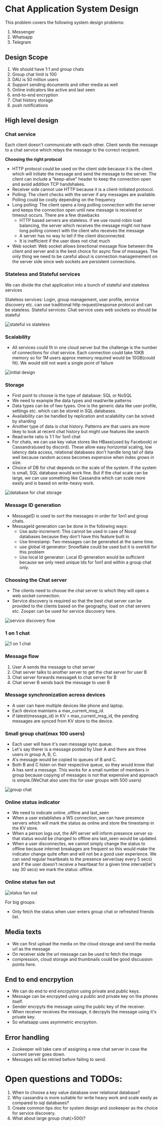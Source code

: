 # Chat Application System Design

This problem covers the following  system design problems:
1. Messenger
2. Whatsapp
3. Telegram

## Design Scope

1. We should have 1:1 and group chats
2. Group chat limit is 100
3. DAU is 50 million users
4. Support sending documents and other media as well
5. Online indicators like active and last seen
6. end-to-end encryption
7. Chat history storage
8. push notifications

## High level design

### Chat service

Each client doesn't communicate with each other. Client sends the message to a chat service which relays the message to the correct recipient.

**Choosing the right protocol**

- HTTP protocol could be used on the client side because it is the client which will initiate the message and send the message to the server. The client can include a "keep-alive" header to keep the connection open and avoid addition TCP handshakes.
- Receiver side cannot use HTTP because it is a client-initiated protocol.
- Polling: The client checks with the server if any messages are available. Polling could be costly depending on the frequency
- Long polling: The client opens a long polling connection with the server and keeps the connection open until new message is received or timeout occurs. There are a few drawbacks
    - HTTP based servers are stateless. if we use round robin load balancing, the server which receives the message might not have long polling connect with the client who receives the message
    - A server has no way to tell if the client disconnected.
    - It is inefficient if the user does not chat much
- Web socket: Web socket allows birectional message flow between the client and server and is the best choice for async flow of messages. The only thing we need to be careful about is connection managemement on the server side since web sockets are persistent connections.

### Stateless and Stateful services

We can divide the chat application into a bunch of stateful and stateless services

Stateless services: Login, group management, user profile, service discovery etc. can use traditional http request/response protocol and can be stateless.
Stateful services: Chat service uses web sockets so should be stateful

![stateful vs stateless](image.png)

### Scalability
- All services could fit in one cloud server but the challenge is the number of connections for chat service. Each connection could take 10KB memory so for 1M users approx memory required would be 10GB(could fit). We would still not want a single point of failure

![initial design](image-1.png)


### Storage

- First point to choose is the type of database: SQL or NoSQL
- We need to example the data types and read/write patterns
- Data types can be of two types. One is the generic data like user profile, settings etc. which can be stored in SQL databases.
- Availaibility can be handled by replication and scalability can be solved by sharding
- Another type of data is chat history. Patterns are that users are more likey to look at recent chat history but might use features like search
- Read:write ratio is 1:1 for 1on1 chat
- For chats, we can use key value stores like HBase(used by Facebook) or Cassandra(used by discord). These allow easy horizontal scaling, low latency data access, relational databases don't handle long tail of data well because random access becomes expensive when index grows in size.
- Choice of DB for chat depends on the scale of the system. If the system is small, SQL database would work fine. But if the chat scale can be large, we can use something like Cassandra which can scale more easily and is based on write-heavy work.

![database for chat storage](image-2.png)


### Message ID generation

- MessageID is used to sort the messages in order for 1on1 and group chats.
- MessageId generation can be done in the following ways:
    - Use auto-increment: This cannot be used in case of Nosql databases because they don't have this feature built in
    - Use timestamp: Two messages can be generated at the same time.
    - use global Id generator: Snowflake could be used but it is overkill for this problem
    - Use local Id generator: Local ID generation would be sufficient because we only need unique Ids for 1on1 and within  a group chat only.


### Choosing the Chat server
- The clients need to choose the chat server to which they will open a web socket connection.
- Service discovery is required so that the best chat server can be provided to the clients based on the geography, load on chat servers etc. Zooper can be used for service discovery here.

![service discovery flow](image-3.png)


### 1 on 1 chat
![1 on 1 chat](image-4.png)


### Message flow
1. User A sends the message to chat server
2. Chat server talks to another server to get the chat server for user B
3. Chat server forwards messageA to chat server for B
4. Chat server B sends back the message to user B

### Message synchronization across devices
- A user can have multiple devices like phone and laptop.
- Each device maintains a max_current_msg_id.
- if latest(message_id) in KV > max_current_msg_id, the pending messages are synced from KV store to the device.

### Small group chat(max 100 users)
- Each user will have it's own message sync queue.
- Let's say therer is a message posted by User A and there are three users in group A, B, C.
- A's message would be copied to queues of B and C. 
- Both B and C listen on their respective queue, so they would know that A has sent a message.
This works for a small number of members in group because copying of messages is not that expensive and approach is simple.(WeChat also uses this for user groups with 500 users)

![group chat](image-5.png)

### Online status indicator
- We need to indicate online ,offline and last_seen
- When a user establishes a WS connection, we can have presence servers which will mark the status as online and store the timestamp in the KV store.
- When a person logs out, the API server will inform presence server so that status would be changed to offline ans last_seen would be updated.
- When a user disconnectes, we cannot simply change the status to offline because internet breakages are frequent so this would make the indicator change quite often and will not be a good user experience. We can send regular heartbeats to the presence server(say every 5 secs) and if the user doesn't receive a heartbeat for a given time interval(let's say 30 secs) we mark the status: offline.

### Online status fan out

![status fan out](image-6.png)

For big groups:
- Only fetch the status when user enters group chat or refreshed friends list.

## Media texts
- We can first upload the media on the cloud storage and send the media url as the message
- On receiver side the url message can be used to fetch the image
- compression, cloud storage and thumbnails could be good discussion points here.

## End to end encrpytion
- We can do end to end encrpytion using private and public keys.
- Message can be encrpyted using a public and private key on the phones itself.
- Sender encrpyts the message using the public key of the receiver. 
- When receiver receives the message, it decrpyts the message using it's private key.
- So whatsapp uses asymmetric encrpytion.


## Error handling
- Zookeeper will take care of assigning a new chat server in case the current server goes down.
- Messages will be retried before failing to send.

# Open questions and TODOs:
1. When to choose a key value database over relational database?
2. Why cassandra is more suitable for write heavy work and scale easily as compared to sql databases?
3. Create common tips doc for system design and zookeeper as the choice for service discovery.
4. What about large group chat(>500)?

